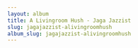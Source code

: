 ```yaml
---
layout: album
title: A Livingroom Hush - Jaga Jazzist
slug: jagajazzist-alivingroomhush
album_slug: jagajazzist-alivingroomhush
---
```


